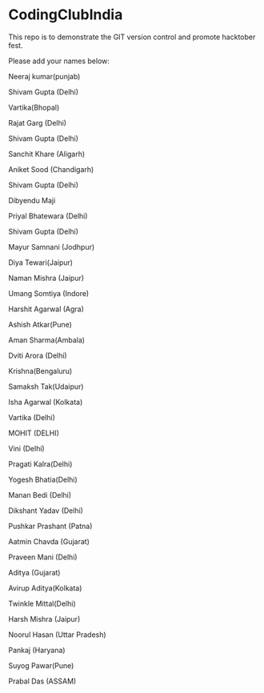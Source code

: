 # CodingClubIndia
This repo is to demonstrate the GIT version control and promote hacktober fest.


Please add your names below:

Neeraj kumar(punjab)


Shivam Gupta (Delhi)


Vartika(Bhopal)


Rajat Garg (Delhi)


Shivam Gupta (Delhi)


Sanchit Khare (Aligarh)


Aniket Sood (Chandigarh)


Shivam Gupta (Delhi)


Dibyendu Maji


Priyal Bhatewara (Delhi)


Shivam Gupta (Delhi)


Mayur Samnani (Jodhpur)


Diya Tewari(Jaipur)


Naman Mishra (Jaipur)


Umang Somtiya (Indore)


Harshit Agarwal (Agra)


Ashish Atkar(Pune)


Aman Sharma(Ambala)


Dviti Arora (Delhi)

Krishna(Bengaluru)


Samaksh Tak(Udaipur)


Isha Agarwal (Kolkata)


Vartika (Delhi)


MOHIT (DELHI)


Vini (Delhi)


Pragati Kalra(Delhi)


Yogesh Bhatia(Delhi)


Manan Bedi (Delhi)


Dikshant Yadav (Delhi)


Pushkar Prashant (Patna)


Aatmin Chavda (Gujarat)


Praveen Mani (Delhi)


Aditya (Gujarat)

Avirup Aditya(Kolkata)


Twinkle Mittal(Delhi)


Harsh Mishra (Jaipur)


Noorul Hasan (Uttar Pradesh)


Pankaj  (Haryana)


Suyog Pawar(Pune)


Prabal Das (ASSAM)

